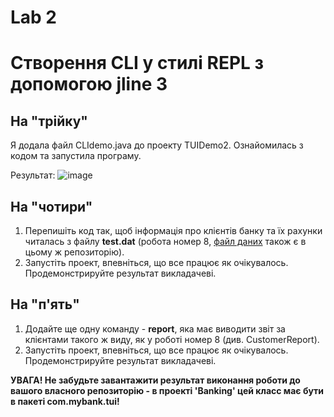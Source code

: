 # Lab 2
# Створення CLI у стилі REPL з допомогою jline 3

## На "трійку"
Я додала файл CLIdemo.java до проекту TUIDemo2. Ознайомилась з кодом та запустила програму.

Результат:
![image](https://github.com/ppc-ntu-khpi/tui-2-tamiilpho/assets/120334809/02da7de2-f1a3-4333-a2d8-074114d3d6f1)


## На "чотири"
1. Перепишіть код  так, щоб інформація про клієнтів банку та їх рахунки читалась з файлу **test.dat** (робота номер 8, [файл даних](https://github.com/liketaurus/TUI-Labs/blob/master/data/test.dat) також є в цьому ж репозиторію).
2. Запустіть проект, впевніться, що все працює як очікувалось. Продемонстрируйте результат викладачеві.

## На "п'ять"
1. Додайте ще одну команду - **report**, яка має виводити звіт за клієнтами такого ж виду, як у роботі номер 8 (див. CustomerReport).
2. Запустіть проект, впевніться, що все працює як очікувалось. Продемонстрируйте результат викладачеві.


**УВАГА! Не забудьте завантажити результат виконання роботи до вашого власного репозиторію - в проекті 'Banking' цей класс має бути в пакеті com.mybank.tui!**
